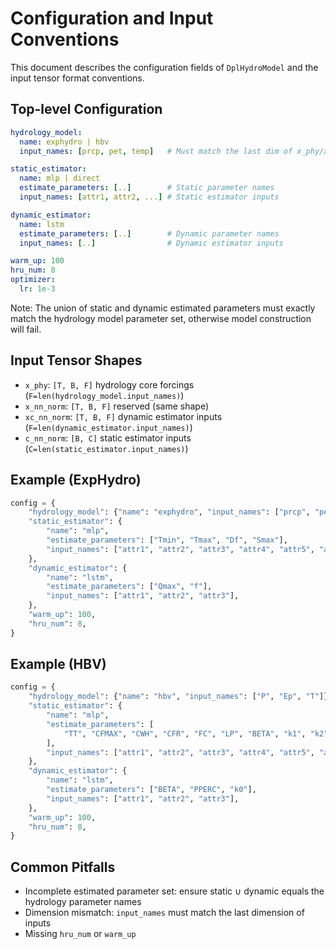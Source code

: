 # Configuration and Input Conventions

This document describes the configuration fields of `DplHydroModel` and the input tensor format conventions.

## Top-level Configuration

```yaml
hydrology_model:
  name: exphydro | hbv
  input_names: [prcp, pet, temp]   # Must match the last dim of x_phy/xc_nn_norm

static_estimator:
  name: mlp | direct
  estimate_parameters: [..]        # Static parameter names
  input_names: [attr1, attr2, ...] # Static estimator inputs

dynamic_estimator:
  name: lstm
  estimate_parameters: [..]        # Dynamic parameter names
  input_names: [..]                # Dynamic estimator inputs

warm_up: 100
hru_num: 8
optimizer:
  lr: 1e-3
```

Note: The union of static and dynamic estimated parameters must exactly match the hydrology model parameter set, otherwise model construction will fail.

## Input Tensor Shapes

- `x_phy`: `[T, B, F]` hydrology core forcings (`F=len(hydrology_model.input_names)`)
- `x_nn_norm`: `[T, B, F]` reserved (same shape)
- `xc_nn_norm`: `[T, B, F]` dynamic estimator inputs (`F=len(dynamic_estimator.input_names)`)
- `c_nn_norm`: `[B, C]` static estimator inputs (`C=len(static_estimator.input_names)`)

## Example (ExpHydro)

```python
config = {
    "hydrology_model": {"name": "exphydro", "input_names": ["prcp", "pet", "temp"]},
    "static_estimator": {
        "name": "mlp",
        "estimate_parameters": ["Tmin", "Tmax", "Df", "Smax"],
        "input_names": ["attr1", "attr2", "attr3", "attr4", "attr5", "attr6"],
    },
    "dynamic_estimator": {
        "name": "lstm",
        "estimate_parameters": ["Qmax", "f"],
        "input_names": ["attr1", "attr2", "attr3"],
    },
    "warm_up": 100,
    "hru_num": 8,
}
```

## Example (HBV)

```python
config = {
    "hydrology_model": {"name": "hbv", "input_names": ["P", "Ep", "T"]},
    "static_estimator": {
        "name": "mlp",
        "estimate_parameters": [
            "TT", "CFMAX", "CWH", "CFR", "FC", "LP", "BETA", "k1", "k2", "UZL"
        ],
        "input_names": ["attr1", "attr2", "attr3", "attr4", "attr5", "attr6"],
    },
    "dynamic_estimator": {
        "name": "lstm",
        "estimate_parameters": ["BETA", "PPERC", "k0"],
        "input_names": ["attr1", "attr2", "attr3"],
    },
    "warm_up": 100,
    "hru_num": 8,
}
```

## Common Pitfalls
- Incomplete estimated parameter set: ensure static ∪ dynamic equals the hydrology parameter names
- Dimension mismatch: `input_names` must match the last dimension of inputs
- Missing `hru_num` or `warm_up`
